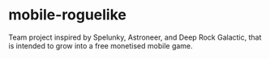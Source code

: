 # mobile-roguelike
 Team project inspired by Spelunky, Astroneer, and Deep Rock Galactic, that is intended to grow into a free monetised mobile game.
